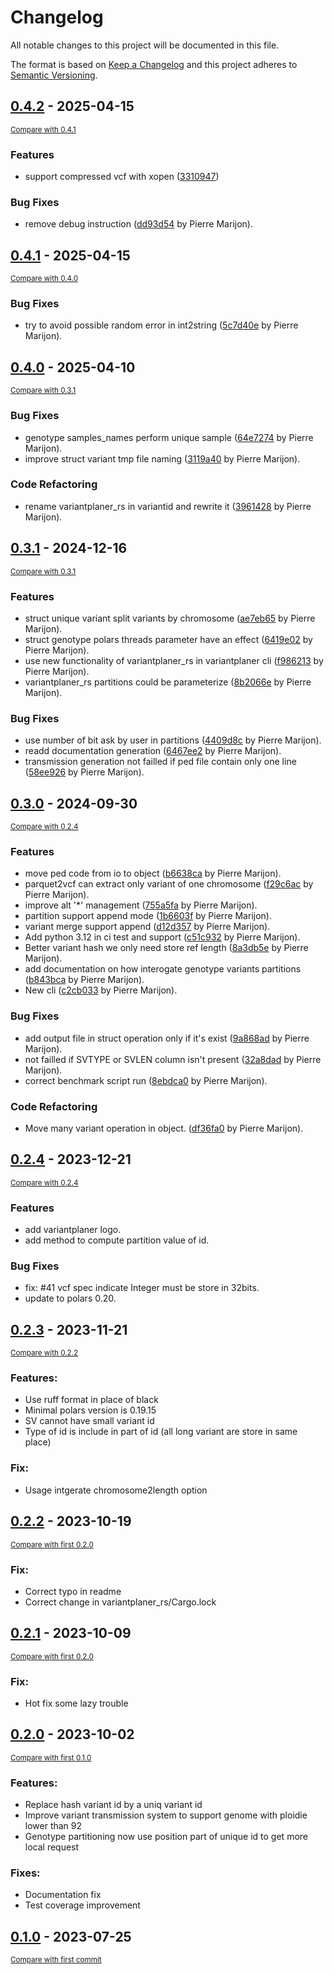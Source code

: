 # Changelog

All notable changes to this project will be documented in this file.

The format is based on [Keep a Changelog](http://keepachangelog.com/en/1.0.0/)
and this project adheres to [Semantic Versioning](http://semver.org/spec/v2.0.0.html).

<!-- insertion marker -->
## [0.4.2](https://github.com/SeqOIA-IT/variantplaner/releases/tag/0.4.2) - 2025-04-15

<small>[Compare with 0.4.1](https://github.com/SeqOIA-IT/variantplaner/compare/0.4.1...0.4.2)</small>

### Features

- support compressed vcf with xopen ([3310947](https://github.com/SeqOIA-IT/variantplaner/commit/3310947fd8013740739894a642f9c8517b434993))

### Bug Fixes

- remove debug instruction ([dd93d54](https://github.com/SeqOIA-IT/variantplaner/commit/dd93d5441f84c8051d25a35fb5443acca3426f5a) by Pierre Marijon).

## [0.4.1](https://github.com/SeqOIA-IT/variantplaner/releases/tag/0.4.1) - 2025-04-15

<small>[Compare with 0.4.0](https://github.com/SeqOIA-IT/variantplaner/compare/0.4.0...0.4.1)</small>

### Bug Fixes

- try to avoid possible random error in int2string ([5c7d40e](https://github.com/SeqOIA-IT/variantplaner/commit/5c7d40e1246397cb5dac601f0959c5552ffc3bcd) by Pierre Marijon).

## [0.4.0](https://github.com/SeqOIA-IT/variantplaner/releases/tag/0.4.0) - 2025-04-10

<small>[Compare with 0.3.1](https://github.com/SeqOIA-IT/variantplaner/compare/0.3.1...0.4.0)</small>

### Bug Fixes

- genotype samples_names perform unique sample ([64e7274](https://github.com/SeqOIA-IT/variantplaner/commit/64e7274f525eb9da0dd611566c3b3db5bd9d5f17) by Pierre Marijon).
- improve struct variant tmp file naming ([3119a40](https://github.com/SeqOIA-IT/variantplaner/commit/3119a407c76d4f3a7d71938126c6dc92fa8ee8ed) by Pierre Marijon).

### Code Refactoring

- rename variantplaner_rs in variantid and rewrite it ([3961428](https://github.com/SeqOIA-IT/variantplaner/commit/3961428f3163f35b79e21f2573b3007ac364af9e) by Pierre Marijon).

## [0.3.1](https://github.com/SeqOIA-IT/variantplaner/releases/tag/0.3.1) - 2024-12-16

<small>[Compare with 0.3.1](https://github.com/SeqOIA-IT/variantplaner/compare/0.3.0...0.3.1)</small>

### Features

- struct unique variant split variants by chromosome ([ae7eb65](https://github.com/SeqOIA-IT/variantlaner/commit/ae7eb6599927e022122c0464164657019784ff47) by Pierre Marijon).
- struct genotype polars threads parameter have an effect ([6419e02](https://github.com/SeqOIA-IT/variantlaner/commit/6419e02570fff59713623db0baf02ee7c27f4f46) by Pierre Marijon).
- use new functionality of variantplaner_rs in variantplaner cli ([f986213](https://github.com/SeqOIA-IT/variantlaner/commit/f9862139554027d8558562696b604628e2fdef30) by Pierre Marijon).
- variantplaner_rs partitions could be parameterize ([8b2066e](https://github.com/SeqOIA-IT/variantplaner/commit/8b2066ebf96e5ba7dc34181359a1d13121253048) by Pierre Marijon).

### Bug Fixes

- use number of bit ask by user in partitions ([4409d8c](https://github.com/SeqOIA-IT/variantplaner/commit/4409d8c6934fd6b5131376d41a515d5fa36ee9b2) by Pierre Marijon).
- readd documentation generation ([6467ee2](https://github.com/SeqOIA-IT/variantplaner/commit/6467ee2d38b0885676ba0d17ed299869252c57b3) by Pierre Marijon).
- transmission generation not failled if ped file contain only one line ([58ee926](https://github.com/SeqOIA-IT/variantplaner/commit/58ee926c11cf62a289645acd59b32e3281e5852b) by Pierre Marijon).

## [0.3.0](https://github.com/SeqOIA-IT/variantplaner/releases/tag/0.3.0) - 2024-09-30

<small>[Compare with 0.2.4](https://github.com/SeqOIA-IT/variantplaner/compare/0.2.4...0.3.0)</small>

### Features

- move ped code from io to object ([b6638ca](https://github.com/SeqOIA-IT/variantplaner/commit/b6638ca7a562316a25c18e54459a74926582357f) by Pierre Marijon).
- parquet2vcf can extract only variant of one chromosome ([f29c6ac](https://github.com/SeqOIA-IT/variantplaner/commit/f29c6ac2ea048714729515422858087195b31417) by Pierre Marijon).
- improve alt '*' management ([755a5fa](https://github.com/SeqOIA-IT/variantplaner/commit/755a5fad7b822463495c3bae391542872d0a0ac2) by Pierre Marijon).
- partition support append mode ([1b6603f](https://github.com/SeqOIA-IT/variantplaner/commit/1b6603ffd24b2f2d81bdf8198ae4378ef9e6a78e) by Pierre Marijon).
- variant merge support append ([d12d357](https://github.com/SeqOIA-IT/variantplaner/commit/d12d3574a91e0ff5dc33d7171097a9a5f4faf8cd) by Pierre Marijon).
- Add python 3.12 in ci test and support ([c51c932](https://github.com/SeqOIA-IT/variantplaner/commit/c51c932180b1d7bba2e00c5720cc7bd4bf987e33) by Pierre Marijon).
- Better variant hash we only need store ref length ([8a3db5e](https://github.com/SeqOIA-IT/variantplaner/commit/8a3db5eab8c91b727a1e91f82b15c52c963c1a8c) by Pierre Marijon).
- add documentation on how interogate genotype variants partitions ([b843bca](https://github.com/SeqOIA-IT/variantplaner/commit/b843bca05aa463703e2f708450b48656512dbcaa) by Pierre Marijon).
- New cli ([c2cb033](https://github.com/SeqOIA-IT/variantplaner/commit/c2cb033ce00f548f7d6f1041d5381adfc0debcf5) by Pierre Marijon).

### Bug Fixes

- add output file in struct operation only if it's exist ([9a868ad](https://github.com/SeqOIA-IT/variantplaner/commit/9a868ad58d12210fc46ccf35a0503e6bceae28ba) by Pierre Marijon).
- not failled if SVTYPE or SVLEN column isn't present ([32a8dad](https://github.com/SeqOIA-IT/variantplaner/commit/32a8dad0d5f5654d06d39e79cc03b53cb2c91e13) by Pierre Marijon).
- correct benchmark script run ([8ebdca0](https://github.com/SeqOIA-IT/variantplaner/commit/8ebdca08f1f7e7871771050f7df43aa96be825d6) by Pierre Marijon).

### Code Refactoring

- Move many variant operation in object. ([df36fa0](https://github.com/SeqOIA-IT/variantplaner/commit/df36fa0db9e933030b4b72f92645f5717b74597e) by Pierre Marijon).

## [0.2.4](https://github.com/SeqOIA-IT/variantplaner/releases/tag/0.2.4) - 2023-12-21

<small>[Compare with 0.2.4](https://github.com/SeqOIA-IT/variantplaner/compare/0.2.3...0.2.4)</small>

### Features

- add variantplaner logo.
- add method to compute partition value of id.

### Bug Fixes

- fix: #41 vcf spec indicate Integer must be store in 32bits.
- update to polars 0.20.

## [0.2.3](https://github.com/SeqOIA-IT/variantplaner/releases/tag/0.2.2) - 2023-11-21

<small>[Compare with 0.2.2](https://github.com/SeqOIA-IT/variantplaner/compare/0.2.2..0.2.3)</small>

### Features:

- Use ruff format in place of black
- Minimal polars version is 0.19.15
- SV cannot have small variant id
- Type of id is include in part of id (all long variant are store in same place)

### Fix:

- Usage intgerate chromosome2length option

## [0.2.2](https://github.com/SeqOIA-IT/variantplaner/releases/tag/0.2.2) - 2023-10-19

<small>[Compare with first 0.2.0](https://github.com/SeqOIA-IT/variantplaner/compare/0.2.1...0.2.2)</small>

### Fix:

- Correct typo in readme
- Correct change in variantplaner_rs/Cargo.lock

## [0.2.1](https://github.com/SeqOIA-IT/variantplaner/releases/tag/0.2.1) - 2023-10-09

<small>[Compare with first 0.2.0](https://github.com/SeqOIA-IT/variantplaner/compare/0.2.0...0.2.1)</small>

### Fix:

- Hot fix some lazy trouble

## [0.2.0](https://github.com/SeqOIA-IT/variantplaner/releases/tag/0.2.0) - 2023-10-02

<small>[Compare with first 0.1.0](https://github.com/SeqOIA-IT/variantplaner/compare/0.1.0...0.2.0)</small>

### Features:

- Replace hash variant id by a uniq variant id
- Improve variant transmission system to support genome with ploidie lower than 92
- Genotype partitioning now use position part of unique id to get more local request

### Fixes:

- Documentation fix
- Test coverage improvement

## [0.1.0](https://github.com/SeqOIA-IT/variantplaner/releases/tag/0.1.0) - 2023-07-25

<small>[Compare with first commit](https://github.com/SeqOIA-IT/variantplaner/compare/265a95ea26746b7aa796c3df6cee2451a608dd49...0.1.0)</small>
